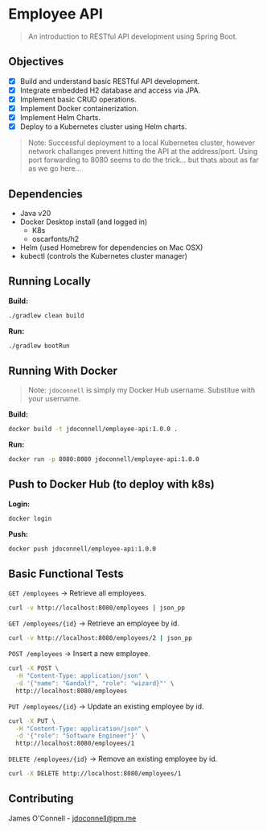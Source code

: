 # Employee API
> An introduction to RESTful API development using Spring Boot.

## Objectives
- [x] Build and understand basic RESTful API development.
- [x] Integrate embedded H2 database and access via JPA.
- [x] Implement basic CRUD operations.
- [x] Implement Docker containerization.
- [x] Implement Helm Charts.
- [x] Deploy to a Kubernetes cluster using Helm charts.
> Note: Successful deployment to a local Kubernetes cluster, however network challanges prevent hitting the API at the address/port. Using port forwarding to 8080 seems to do the trick... but thats about as far as we go here...


## Dependencies
- Java v20
- Docker Desktop install (and logged in)
  - K8s
  - oscarfonts/h2
- Helm (used Homebrew for dependencies on Mac OSX)
- kubectl (controls the Kubernetes cluster manager)

## Running Locally

**Build:**
```bash
./gradlew clean build
```

**Run:**
```bash
./gradlew bootRun
```

## Running With Docker
> Note: `jdoconnell` is simply my Docker Hub username. Substitue with your username.

**Build:**
```bash
docker build -t jdoconnell/employee-api:1.0.0 .
```

**Run:**
```bash
docker run -p 8080:8080 jdoconnell/employee-api:1.0.0
```

## Push to Docker Hub (to deploy with k8s)

**Login:**
```bash
docker login
```

**Push:**
```bash
docker push jdoconnell/employee-api:1.0.0
```

## Basic Functional Tests

`GET /employees` -> Retrieve all employees.
```bash
curl -v http://localhost:8080/employees | json_pp
```

`GET /employees/{id}` -> Retrieve an employee by id.
```bash
curl -v http://localhost:8080/employees/2 | json_pp
```

`POST /employees` -> Insert a new employee.
```bash
curl -X POST \
  -H "Content-Type: application/json" \
  -d '{"name": "Gandalf", "role": "wizard}"' \
  http://localhost:8080/employees
```

`PUT /employees/{id}` -> Update an existing employee by id.
```bash
curl -X PUT \
  -H "Content-Type: application/json" \
  -d '{"role": "Software Engineer"}' \ 
  http://localhost:8080/employees/1
```

`DELETE /employees/{id}` -> Remove an existing employee by id.
```bash
curl -X DELETE http://localhost:8080/employees/1
```

## Contributing
James O'Connell - jdoconnell@pm.me